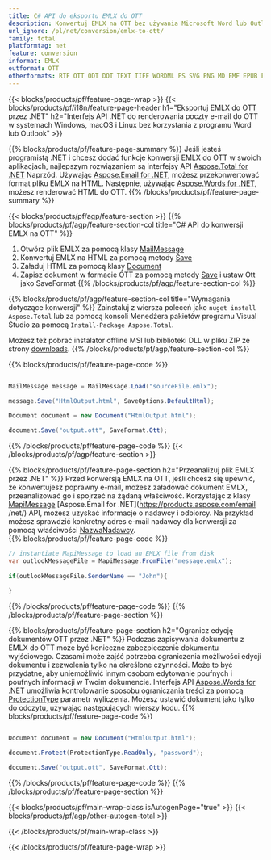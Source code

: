 ```yaml
---
title: C# API do eksportu EMLX do OTT
description: Konwertuj EMLX na OTT bez używania Microsoft Word lub Outlook na .NET
url_ignore: /pl/net/conversion/emlx-to-ott/
family: total
platformtag: net
feature: conversion
informat: EMLX
outformat: OTT
otherformats: RTF OTT ODT DOT TEXT TIFF WORDML PS SVG PNG MD EMF EPUB FLATOPC DOTX DOCX GIF PDF DOCM JPEG XPS DOC DOTM PCL
---
```

{{< blocks/products/pf/feature-page-wrap >}}
{{< blocks/products/pf/i18n/feature-page-header h1="Eksportuj EMLX do OTT przez .NET" h2="Interfejs API .NET do renderowania poczty e-mail do OTT w systemach Windows, macOS i Linux bez korzystania z programu Word lub Outlook" >}}

{{% blocks/products/pf/feature-page-summary %}}
Jeśli jesteś programistą .NET i chcesz dodać funkcje konwersji EMLX do OTT w swoich aplikacjach, najlepszym rozwiązaniem są interfejsy API [Aspose.Total for .NET](https://products.aspose.com/total/net/) Naprzód. Używając [Aspose.Email for .NET](https://products.aspose.com/email/net/), możesz przekonwertować format pliku EMLX na HTML. Następnie, używając [Aspose.Words for .NET](https://products.aspose.com/words/net/), możesz renderować HTML do OTT.
{{% /blocks/products/pf/feature-page-summary  %}}

{{< blocks/products/pf/agp/feature-section >}}
{{% blocks/products/pf/agp/feature-section-col title="C# API do konwersji EMLX na OTT" %}}
1. Otwórz plik EMLX za pomocą klasy [MailMessage](https://reference.aspose.com/email/net/aspose.email/mailmessage)
2. Konwertuj EMLX na HTML za pomocą metody [Save](https://reference.aspose.com/email/net/aspose.email.mailmessage/save/methods/3)
3. Załaduj HTML za pomocą klasy [Document](https://reference.aspose.com/words/net/aspose.words/document)
4. Zapisz dokument w formacie OTT za pomocą metody [Save](https://reference.aspose.com/words/net/aspose.words.document/save/methods/4) i ustaw Ott jako SaveFormat
{{% /blocks/products/pf/agp/feature-section-col %}}

{{% blocks/products/pf/agp/feature-section-col title="Wymagania dotyczące konwersji" %}}
Zainstaluj z wiersza poleceń jako ```nuget install Aspose.Total``` lub za pomocą konsoli Menedżera pakietów programu Visual Studio za pomocą ```Install-Package Aspose.Total```.

Możesz też pobrać instalator offline MSI lub biblioteki DLL w pliku ZIP ze strony [downloads](https://releases.aspose.comtotal/net).
{{% /blocks/products/pf/agp/feature-section-col %}}

{{% blocks/products/pf/feature-page-code %}}

```cs

MailMessage message = MailMessage.Load("sourceFile.emlx");
 
message.Save("HtmlOutput.html", SaveOptions.DefaultHtml);

Document document = new Document("HtmlOutput.html");

document.Save("output.ott", SaveFormat.Ott); 
```

{{% /blocks/products/pf/feature-page-code %}}
{{< /blocks/products/pf/agp/feature-section >}}

{{% blocks/products/pf/feature-page-section  h2="Przeanalizuj plik EMLX przez .NET" %}}
Przed konwersją EMLX na OTT, jeśli chcesz się upewnić, że konwertujesz poprawny e-mail, możesz załadować dokument EMLX, przeanalizować go i spojrzeć na żądaną właściwość. Korzystając z klasy [MapiMessage](https://reference.aspose.com/email/net/aspose.email.mapi/mapimessage) [Aspose.Email for .NET](https://products.aspose.com/email /net/) API, możesz uzyskać informacje o nadawcy i odbiorcy. Na przykład możesz sprawdzić konkretny adres e-mail nadawcy dla konwersji za pomocą właściwości [NazwaNadawcy](https://reference.aspose.com/email/net/aspose.email.mapi/mapimessage/properties/sendername).  
{{% blocks/products/pf/feature-page-code %}}

```cs
// instantiate MapiMessage to load an EMLX file from disk
var outlookMessageFile = MapiMessage.FromFile("message.emlx");
 
if(outlookMessageFile.SenderName == "John"){
    
}
```

{{% /blocks/products/pf/feature-page-code  %}}
{{% /blocks/products/pf/feature-page-section %}}

{{% blocks/products/pf/feature-page-section  h2="Ogranicz edycję dokumentów OTT przez .NET" %}}
Podczas zapisywania dokumentu z EMLX do OTT może być konieczne zabezpieczenie dokumentu wyjściowego. Czasami może zajść potrzeba ograniczenia możliwości edycji dokumentu i zezwolenia tylko na określone czynności. Może to być przydatne, aby uniemożliwić innym osobom edytowanie poufnych i poufnych informacji w Twoim dokumencie. Interfejs API [Aspose.Words for .NET](https://products.aspose.com/words/net/) umożliwia kontrolowanie sposobu ograniczania treści za pomocą [ProtectionType](https://reference.aspose.com/words/net/aspose.words/protectiontype) parametr wyliczenia. Możesz ustawić dokument jako tylko do odczytu, używając następujących wierszy kodu. 
{{% blocks/products/pf/feature-page-code %}}

```cs

Document document = new Document("HtmlOutput.html");

document.Protect(ProtectionType.ReadOnly, "password");

document.Save("output.ott", SaveFormat.Ott);  
```

{{% /blocks/products/pf/feature-page-code  %}}
{{% /blocks/products/pf/feature-page-section %}}

{{< blocks/products/pf/main-wrap-class isAutogenPage="true" >}}
{{< blocks/products/pf/agp/other-autogen-total >}}


{{< /blocks/products/pf/main-wrap-class >}}

{{< /blocks/products/pf/feature-page-wrap >}}